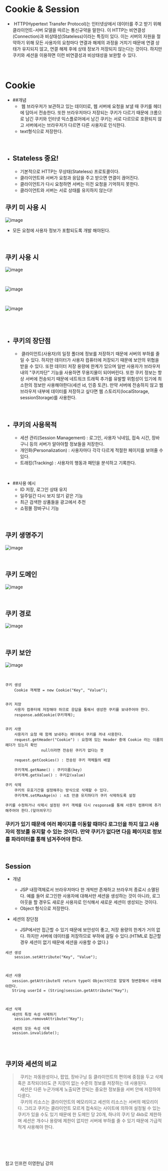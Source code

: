 # Cookie & Session

- &nbsp;HTTP(Hypertext Transfer Protocol)는 인터넷상에서 데이터를 주고 받기 위해 클라이언트-서버 모델을 따르는 통신규약을 말한다. 이 HTTP는 비연결성(Connection)과 비상태성(Stateless)이라는 특징이 있다. 이는 서버의 자원을 절약하기 위해 모든 사용자의 요청마다 연결과 해제의 과정을 거치기 때문에 연결 상태가 유지되지 않고, 연결 해제 후에 상태 정보가 저장되지 않는다는 것이다. 하지만 쿠키와 세션을 이용하면 이런 비연결성과 비상태성을 보완할 수 있다.
<br>

# Cookie
- ##개념
   - &nbsp;웹 브라우저가 보관하고 있는 데이터로, 웹 서버에 요청을 보낼 때 쿠키를 헤더에 담아서 전송한다. 또한 브라우저마다 저장되는 쿠키가 다르기 때문에 크롬으로 남긴 쿠키와 인터넷 익스플로어에서 남긴 쿠키는 서로 다르므로 호환되지 않고 서버에서는 브라우저가 다르면 다른 사용자로 인식한다.
   - text형식으로 저장한다.
 
<br>

- ## Stateless 중요!
   - 기본적으로 HTTP는 무상태(Stateless) 프로토콜이다.
   - 클라이언트와 서버가 요청과 응답을 주고 받으면 연결이 끊어진다.
   - 클라이언트가 다시 요청하면 서버는 이전 요청을 기억하지 못한다.
   - 클라이언트와 서버는 서로 상태를 유지하지 않는다!

## 쿠키 미 사용 시
![image](https://user-images.githubusercontent.com/74396651/178660923-2f088205-2d58-479f-9a31-c8c12a33ccfb.png)
- 모든 요청에 사용자 정보가 포함되도록 개발 해야된다.

<br>

## 쿠키 사용 시

![image](https://user-images.githubusercontent.com/74396651/178661022-8cce5766-c601-4cfc-bac9-edd2ed0e924f.png)

<br>

![image](https://user-images.githubusercontent.com/74396651/178661074-5edc2934-49e1-4ef6-97a3-6d8e4ebbc891.png)

<br>

![image](https://user-images.githubusercontent.com/74396651/178661087-a423eb0e-7ab9-4dd9-b32c-53269b69f17e.png)

<br>


<br>

- ## 쿠키의 장단점
   - &nbsp;클라이언트(사용자)의 일정 폴더에 정보를 저장하기 때문에 서버의 부하를 줄일 수 있다. 하지만 데이터가 사용자 컴퓨터에 저장되기 때문에 보안의 위협을 받을 수 있다. 또한 데이터 저장 용량에 한계가 있으며 일반 사용자가 브라우저 내의 "쿠키차단" 기능을 사용하면 무용지물이 되어버린다. 또한 쿠키 정보는 항상 서버에 전송되기 때문에 네트워크 트래픽 추가를 유발할 위험성이 있기에 최소한의 정보만 사용해야한다(세션 id, 인증 토큰). 만약 서버에 전송하지 않고 웹 브라우저 내부에 데이터를 저장하고 싶다면 웹 스토리지(localStorage, sessionStorage)를 사용한다.

<br>

- ## 쿠키의 사용목적
   - 세션 관리(Session Management) : 로그인, 사용자 닉네임, 접속 시간, 장바구니 등의 서버가 알아야할 정보들을 저장한다.
   - 개인화(Personalization) : 사용자마다 각각 다르게 적절한 페이지를 보여줄 수 있다.
   - 트래킹(Tracking) : 사용자의 행동과 패턴을 분석하고 기록한다.

<br>

- ##사용 예시
   - ID 저장, 로그인 상태 유지
   - 일주일간 다시 보지 않기 같은 기능
   - 최근 검색한 상품들을 광고에서 추천
   - 쇼핑몰 장바구니 기능

<br>

## 쿠키 생명주기
![image](https://user-images.githubusercontent.com/74396651/178661890-40f2de1a-c7a4-416d-bfba-fcb047d6fda1.png)

<br>

## 쿠키 도메인
![image](https://user-images.githubusercontent.com/74396651/178661950-2fba3721-09d5-43c0-ba5c-77d661200d40.png)

<br>

## 쿠키 경로
![image](https://user-images.githubusercontent.com/74396651/178661999-f302608d-cc15-4abe-bc6d-20b3e5d1a8c7.png)

<br>

## 쿠키 보안
![image](https://user-images.githubusercontent.com/74396651/178662041-ab000abc-9bd6-4ddc-863d-c4e83cb398ae.png)

<br>

```
쿠키 생성
	Cookie 객체명 = new Cookie("Key", "Value");


쿠키 저장
	사용자 컴퓨터에 저장해야 하므로 응답을 통해서 생성한 쿠키를 보내주어야 한다.
	response.addCookie(쿠키객체);


쿠키 사용
	사용자가 요청 때 함께 보내주는 헤더에서 쿠키를 꺼내 사용한다.
	request.getHeader("Cookie") : 요청에 있는 Header 중에 Cookie 라는 이름의 헤더가 있는지 확인
				null이라면 전송된 쿠키가 없다는 뜻

	request.getCookies() : 전송된 쿠키 객체들의 배열
	
	쿠키객체.getName() : 쿠키이름(key)
	쿠키객체.getValue() : 쿠키값(value)

쿠키 삭제
	쿠키의 유효기간을 설정해주는 방식으로 삭제할 수 있다.
	쿠키객체.setMaxAge(n) : n초 만큼 유지하다가 쿠키 삭제하도록 설정

쿠키를 수정하거나 삭제시 설정된 쿠키 객체를 다시 response를 통해 사용자 컴퓨터에 추가해주어야 한다.(덮어씌우기)
```

### 쿠키가 있기 때문에 여러 페이지를 이동할 때마다 로그인을 하지 않고 사용자의 정보를 유지할 수 있는 것이다. 만약 쿠키가 없다면 다음 페이지로 정보를 파라미터를 통해 넘겨주어야 한다.
<br>


## Session
- 개념
   - JSP 내장객체로서 브라우저마다 한 개씩만 존재하고 브라우저 종료시 소멸된다. 예를 들어 로그인한 사용자에 대해서만 세션을 생성하는 것이 아니라, 로그아웃을 할 경우도 새로운 사용자로 인식해서 새로운 세션이 생성되는 것이다. 
   - Object 형식으로 저장한다.

- 세션의 장단점
   -  JSP에서만 접근할 수 있기 때문에 보안성이 좋고, 저장 용량의 한계가 거의 없다. 하지만 서버에 데이터를 저장하므로 부하에 걸릴 수 있다.(HTML로 접근할 경우 세션이 없기 때문에 세션을 사용할 수 없다.) 

```
세션 생성
	session.setAttribute("Key", "Value");



세션 사용
   session.getAttribute의 return type이 Object이므로 알맞게 형변환해서 사용해야한다.
   String userId = (String)session.getAttribute("Key");

	

세션 삭제
   세션의 특정 속성 삭제하기
	session.removeAttribute("Key");
   
   세션의 모든 속성 삭제
   session.invalidate();
   
```
<br>

## 쿠키와 세션의 비교
> &nbsp; 쿠키는 자동완성이나, 팝업, 장바구닝 등 클라이언트의 편의에 중점을 두고 삭제 혹은 조작되더라도 큰 지장이 없는 수준의 정보를 저장하는 데 사용된다.<br>
&nbsp; 세션은 다른 누군가에게 노출되면 안되는 중요한 정보들을 서버 안에 저장하여 다룬다.<br>
&nbsp; 쿠키의 리소스는 클라이언트의 메모리이고 세션의 리소스는 서버의 메모리이다. 그리고 쿠키는 클라이언트 모르게 접속되는 사이트에 의하여 설정될 수 있는 쿠키가 있을 수도 있기 때문에 한 도메인 당 20개, 하나의 쿠키 당 4kb로 제한하며 세션은 개수나 용량에 제한이 없지만 서버에 부하를 줄 수 있기 때문에 가급적 적게 사용해야 한다.

<br>
<br>
<br>
<br>

참고 인프런 이영한님 강의
